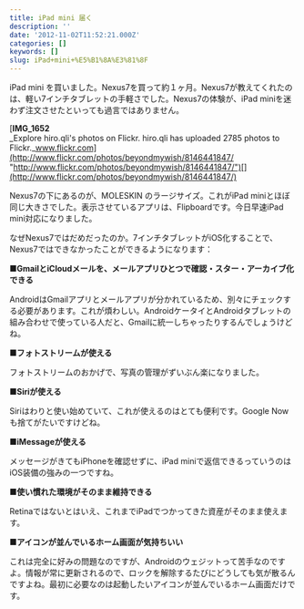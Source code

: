 ```yaml
---
title: iPad mini 届く
description: ''
date: '2012-11-02T11:52:21.000Z'
categories: []
keywords: []
slug: iPad+mini+%E5%B1%8A%E3%81%8F
---
```

iPad mini を買いました。Nexus7を買って約１ヶ月。Nexus7が教えてくれたのは、軽い7インチタブレットの手軽さでした。Nexus7の体験が、iPad miniを迷わず注文させたといっても過言ではありません。

[**IMG\_1652**  
_Explore hiro.qli's photos on Flickr. hiro.qli has uploaded 2785 photos to Flickr._www.flickr.com](http://www.flickr.com/photos/beyondmywish/8146441847/ "http://www.flickr.com/photos/beyondmywish/8146441847/")[](http://www.flickr.com/photos/beyondmywish/8146441847/)

Nexus7の下にあるのが、MOLESKIN のラージサイズ。これがiPad miniとほぼ同じ大きさでした。表示させているアプリは、Flipboardです。今日早速iPad mini対応になりました。

なぜNexus7ではだめだったのか。7インチタブレットがiOS化することで、Nexus7ではできなかったことができるようになります：

**■GmailとiCloudメールを、メールアプリひとつで確認・スター・アーカイブ化できる**  
  
AndroidはGmailアプリとメールアプリが分かれているため、別々にチェックする必要があります。これが煩わしい。AndroidケータイとAndroidタブレットの組み合わせで使っている人だと、Gmailに統一しちゃったりするんでしょうけどね。

**■フォトストリームが使える**  
  
フォトストリームのおかげで、写真の管理がずいぶん楽になりました。

**■Siriが使える**  
  
Siriはわりと使い始めていて、これが使えるのはとても便利です。Google Nowも捨てがたいですけどね。

**■iMessageが使える**  
  
メッセージがきてもiPhoneを確認せずに、iPad miniで返信できるっていうのはiOS装備の強みの一つですね。

**■使い慣れた環境がそのまま維持できる**  
  
Retinaではないとはいえ、これまでiPadでつかってきた資産がそのまま使えます。

**■アイコンが並んでいるホーム画面が気持ちいい**  
  
これは完全に好みの問題なのですが、Androidのウェジットって苦手なのですよ。情報が常に更新されるので、ロックを解除するたびにどうしても気が散るんですよね。最初に必要なのは起動したいアイコンが並んでいるホーム画面だけです。